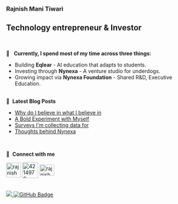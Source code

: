 ### Rajnish Mani Tiwari <a href="https://rajnishmanitiwari.bio.link"><img src="https://media.giphy.com/media/hvRJCLFzcasrR4ia7z/giphy.gif" width="16px"></a>

## Technology entrepreneur & Investor
  <br/>

💎 &nbsp; **Currently, I spend most of my time across three things:**
- Building **Eqlear** - AI education that adapts to students.
- Investing through **Nynexa** - A venture studio for underdogs.
- Growing impact via **Nynexa Foundation** - Shared R&D, Executive Education.
      <br/>
          <br/>
          
📕 &nbsp;**Latest Blog Posts**
<!-- BLOG-POST-LIST:START -->
- [Why do I believe in what I believe in](https://www.rajnishmanitiwari.com/about/belief)
- [A Bold Experiment with Myself](https://www.rajnishmanitiwari.com/about/experiment)
- [Surveys I'm collecting data for](https://www.rajnishmanitiwari.com/resources/surveys/)
- [Thoughts behind Nynexa](https://www.rajnishmanitiwari.com/about/nynexa/)
<!-- BLOG-POST-LIST:END -->
 
  <br/>

🔗 &nbsp;**Connect with me**

<p align="left">
<a href="https://www.linkedin.com/in/rajnishmanitiwari/" target="blank"><img align="center" src="https://img.icons8.com/fluent/48/000000/linkedin.png" alt="rajnishmanitiwari" height="40" width="40" /></a>
<a href="https://rajnishmanitiwari.substack.com/" target="blank"><img align="center" src="https://substackcdn.com/image/fetch/w_500,c_limit,f_auto,q_auto:good,fl_progressive:steep/https%3A%2F%2Fsubstack.com%2Fimg%2Fsubstack.png" alt="4214976" height="43" width="43" /></a>
<a href="https://x.com/RajnishMTiwari" target="blank"><img align="center" src="https://raw.githubusercontent.com/rahuldkjain/github-profile-readme-generator/master/src/images/icons/Social/twitter.svg" alt="rajnishmanitiwari" height="30" width="40" /></a>
 
  <br/>

<br/>
<br/>

<a href="https://github.com/rajnishmanitiwari/github-profile-views-counter">
    <img src="https://komarev.com/ghpvc/?username=rajnishmanitiwari">
</a>
<a href="https://github.com/rajnishmanitiwari?tab=followers"><img src="https://img.shields.io/github/followers/rajnishmanitiwari?label=Followers&style=social" alt="GitHub Badge"></a>
